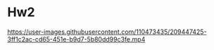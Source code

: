 # Hw2

https://user-images.githubusercontent.com/110473435/209447425-3ff1c2ac-cd65-451e-b9d7-5b80dd99c3fe.mp4


